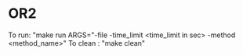 # OR2
To run: "make run ARGS="-file <file> -time_limit <time_limit in sec> -method <method_name>"
To clean : "make clean"
